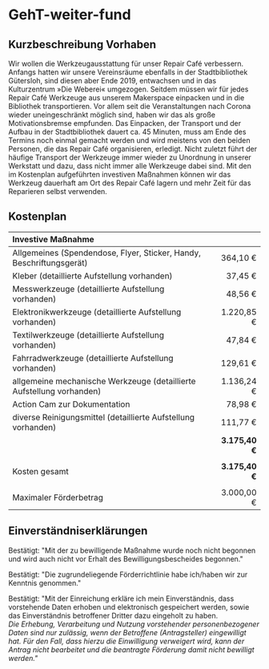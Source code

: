 # GehT-weiter-fund

## Kurzbeschreibung Vorhaben

Wir wollen die Werkzeugausstattung für unser Repair Café verbessern. Anfangs hatten wir unsere Vereinsräume ebenfalls in der Stadtbibliothek Gütersloh, sind diesen aber Ende 2019, entwachsen und in das Kulturzentrum »Die Weberei« umgezogen. Seitdem müssen wir für jedes Repair Café Werkzeuge aus unserem Makerspace einpacken und in die Bibliothek transportieren. Vor allem seit die Veranstaltungen nach Corona wieder uneingeschränkt möglich sind, haben wir das als große Motivationsbremse empfunden. Das Einpacken, der Transport und der Aufbau in der Stadtbibliothek dauert ca. 45 Minuten, muss am Ende des Termins noch einmal gemacht werden und wird meistens von den beiden Personen, die das Repair Café organisieren, erledigt. Nicht zuletzt führt der häufige Transport der Werkzeuge immer wieder zu Unordnung in unserer Werkstatt und dazu, dass nicht immer alle Werkzeuge dabei sind. Mit den im Kostenplan aufgeführten investiven Maßnahmen können wir das Werkzeug dauerhaft am Ort des Repair Café lagern und mehr Zeit für das Reparieren selbst verwenden.

## Kostenplan

| Investive Maßnahme                                                       |                |
| :----------------------------------------------------------------------- | -------------: |
| Allgemeines (Spendendose, Flyer, Sticker, Handy, Beschriftungsgerät)     |       364,10 € |
| Kleber (detaillierte Aufstellung vorhanden)                              |        37,45 € |
| Messwerkzeuge (detaillierte Aufstellung vorhanden)                       |        48,56 € |
| Elektronikwerkzeuge (detaillierte Aufstellung vorhanden)                 |     1.220,85 € |
| Textilwerkzeuge (detaillierte Aufstellung vorhanden)                     |        47,84 € |
| Fahrradwerkzeuge (detaillierte Aufstellung vorhanden)                    |       129,61 € |
| allgemeine mechanische Werkzeuge (detaillierte Aufstellung vorhanden)    |     1.136,24 € |
| Action Cam zur Dokumentation                                             |        78,98 € |
| diverse Reinigungsmittel (detaillierte Aufstellung vorhanden)            |       111,77 € |
|                                                                          | **3.175,40 €** |
|                                                                          |                |
| Kosten gesamt                                                            | **3.175,40 €** |
|                                                                          |                |
| Maximaler Förderbetrag                                                   |     3.000,00 € |

## Einverständniserklärungen

Bestätigt: "Mit der zu bewilligende Maßnahme wurde noch nicht begonnen und wird auch nicht vor Erhalt des Bewilligungsbescheides begonnen."

Bestätigt: "Die zugrundeliegende Förderrichtlinie habe ich/haben wir zur Kenntnis genommen."

Bestätigt: "Mit der Einreichung erkläre ich mein Einverständnis, dass vorstehende Daten erhoben und elektronisch gespeichert werden, sowie das Einverständnis betroffener Dritter dazu eingeholt zu haben.  
*Die Erhebung, Verarbeitung und Nutzung vorstehender personenbezogener Daten sind nur zulässig, wenn der Betroffene (Antragsteller) eingewilligt hat. Für den Fall, dass hierzu die Einwilligung verweigert wird, kann der Antrag nicht bearbeitet und die beantragte Förderung damit nicht bewilligt werden."*
